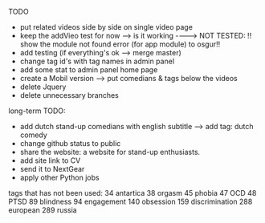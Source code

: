 TODO
* put related videos side by side on single video page
* keep the addVieo test for now --> is it working ----> NOT TESTED:
  !! show the module not found error (for app module) to osgur!!
* add testing (if everything's ok --> merge master)
* change tag id's with tag names in admin panel
* add some stat to admin panel home page
* create a Mobil version —> put comedians & tags below the videos 
* delete Jquery
* delete unnecessary branches  



long-term TODO:
* add dutch stand-up comedians with english subtitle --> add tag: dutch comedy
* change github status to public
* share the website: a website for stand-up enthusiasts.
* add site link to CV 
* send it to NextGear 
* apply other Python jobs


tags that has not been used:
34 antartica
38 orgasm
45 phobia
47 OCD
48 PTSD
89 blindness
94 engagement
140 obsession
159 discrimination
288 european
289 russia


